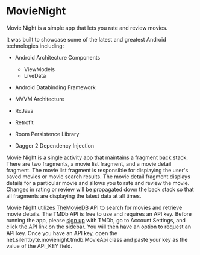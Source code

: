 # MovieNight
Movie Night is a simple app that lets you rate and review movies.

It was built to showcase some of the latest and greatest Android technologies including:

* Android Architecture Components
  * ViewModels
  * LiveData
  
* Android Databinding Framework

* MVVM Architecture

* RxJava

* Retrofit

* Room Persistence Library

* Dagger 2 Dependency Injection

Movie Night is a single activity app that maintains a fragment back stack. There are two fragments, a movie list fragment, and a movie detail fragment. The movie list fragment is responsible for displaying the user's saved movies or movie search results. The movie detail fragment displays details for a particular movie and allows you to rate and review the movie. Changes in rating or review will be propagated down the back stack so that all fragments are displaying the latest data at all times.

Movie Night utilizes [TheMovieDB](https://www.themoviedb.org) API to search for movies and retrieve movie details. The TMDb API is free to use and requires an API key. Before running the app, please [sign up](https://www.themoviedb.org/account/signup) with TMDb, go to Account Settings, and click the API link on the sidebar. You will then have an option to request an API key. Once you have an API key, open the net.silentbyte.movienight.tmdb.MovieApi class and paste your key as the value of the API_KEY field.
